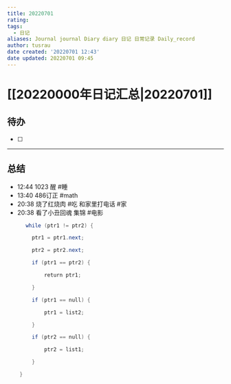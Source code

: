 ```yaml
---
title: 20220701
rating:
tags:
  - 日记
aliases: Journal journal Diary diary 日记 日常记录 Daily_record
author: tusrau
date created: '20220701 12:43'
date updated: 20220701 09:45
---
```


# [[20220000年日记汇总|20220701]]

## 待办

- [ ]

---

## 总结

- 12:44 1023 醒 #睡
- 13:40 486订正 #math
- 20:38 烧了红烧肉 #吃 和家里打电话 #家
- 20:38 看了小丑回魂 集锦 #电影

```java
      while (ptr1 != ptr2) {

        ptr1 = ptr1.next;

        ptr2 = ptr2.next;

        if (ptr1 == ptr2) {

            return ptr1;

        }

        if (ptr1 == null) {

            ptr1 = list2;

        }

        if (ptr2 == null) {

            ptr2 = list1;

        }

    }
```
